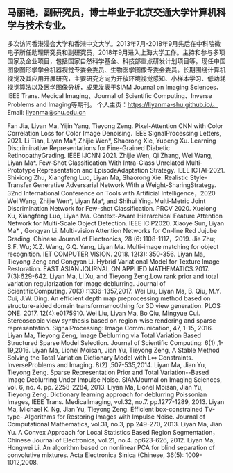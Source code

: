 ## 马丽艳，副研究员，博士毕业于北京交通大学计算机科学与技术专业。
多次访问香港浸会大学和香港中文大学。2013年7月-2018年9月先后在中科院微电子所任助理研究员和副研究员，2018年9月进入上海大学工作。主持和参与多项国家及企业项目，包括国家自然科学基金、科技部重点研发计划项目等。现任中国图象图形学学会机器视觉专委会委员、生物医学图像专委会委员。长期围绕计算机视觉及其应用开展研究，主要研究方向为开放环境视觉感知、小样本学习、低功耗视觉算法以及医学图像分析，成果发表于SIAM Journal on Imaging Sciences、IEEE Trans. Medical Imaging、Journal of Scientific Computing、Inverse Problems and Imaging等期刊。
个人主页：https://liyanma-shu.github.io/。
Email: liyanma@shu.edu.cn

Fan Jia, Liyan Ma, Yijin Yang, Tieyong Zeng. Pixel-Attention CNN with Color Correlation Loss for Color Image Denoising. IEEE SignalProcessing Letters, 2021.
Li Tian, Liyan Ma*, Zhijie Wen*, Shaorong Xie, Yupeng Xu. Learning Discriminative Representations for Fine-Grained Diabetic RetinopathyGrading. IEEE IJCNN 2021.
Zhijie Wen, Qi Zhang, Wei Wang, Liyan Ma*. Few-Shot Classification With Intra-Class Unrelated Multi-Prototype Representation and EpisodeAdaptation Strategy. IEEE ICTAI-2021.
Shixiong Zhu, Xiangfeng Luo, Liyan Ma, Shaorong Xie. Realistic Style-Transfer Generative Adversarial Network With a Weight-SharingStrategy. 32nd International Conference on Tools with Artificial Intelligence，2020
Wei Wang, Zhijie Wen*, Liyan Ma*, and Shihui Ying. Multi-Metric Joint Discrimination Network for Few-shot Classification. PRCV 2020.
Xuelong Xu, Xiangfeng Luo, Liyan Ma. Context-Aware Hierarchical Feature Attention Network for Multi-Scale Object Detection. IEEE ICIP2020.
Xiaoye Sun, Liyan Ma* , Gongyan Li. Multi-vision Attention Networks for On-line Red Jujube Grading. Chinese Journal of Electronics, 28 (6: 1108-1117，2019.
Jie Zhu; S.F. Wu; X.Z. Wang, G.Q. Yang, Liyan Ma. Multi-image matching for object recognition. IET COMPUTER VISION. 2018. 12(3): 350-356.
Liyan Ma, Tieyong Zeng and Gongyan Li. Hybrid Variational Model for Texture Image Restoration. EAST ASIAN JOURNAL ON APPLIED MATHEMATICS.2017. 7(3):629-642.
Liyan Ma, Li Xu, and Tieyong Zeng.Low rank prior and total variation regularization for image deblurring. Journal of ScientificComputing. 70(3) :1336-1357,2017.
Wei Liu, Liyan Ma, B. Qiu, M.Y. Cui, J.W. Ding. An efficient depth map preprocessing method based on structure-aided domain transformsmoothing for 3D view generation. PLOS ONE. 2017. 12(4):e0175910.
Wei Liu, Liyan Ma, Bo Qiu, Mingyue Cui. Stereoscopic view synthesis based on region-wise rendering and sparse representation. SignalProcessing: Image Communication, 47, 1-15, 2016.
Liyan Ma, Tieyong Zeng, Image Deblurring via Total Variation Based Structured Sparse Model Selection. Journal of Scientific Computing: 6(1) ,1-19,2016.
Liyan Ma, Lionel Moisan, Jian Yu, Tieyong Zeng, A Stable Method Solving the Total Variation Dictionary Model with L∞ Constraints. InverseProblems and Imaging. 8(2) ,507-535,2014.
Liyan Ma, Jian Yu, Tieyong Zeng. Sparse Representation Prior and Total Variation--Based Image Deblurring Under Impulse Noise. SIAMJournal on Imaging Sciences, vol. 6, no. 4. pp. 2258-2284, 2013.
Liyan Ma, Lionel Moisan, Jian Yu, Tieyong Zeng. Dictionary learning approach for deblurring Poissonian Images, IEEE Trans. MedicalImaging, vol.32, no.7. pp.1277-1289, 2013.
Liyan Ma, Michael K. Ng, Jian Yu, Tieyong Zeng. Efficient box-constrained TV-type-
Algorithms for Restoring Images with Impulse Noise. Journal of Computational Mathematics, vol.31, no.3, pp.249-270, 2013.
Liyan Ma, Jian Yu. A Convex Approach for Local Statistics Based Region Segmentation，Chinese Journal of Electronics, vol.21, no.4. pp623-626, 2012.
Liyan Ma, Hongwei Li. An algorithm based on nonlinear PCA for blind separation of convolutive mixtures. Acta Electronica Sinica (Chinese, 36(5): 1009-1012,2008.